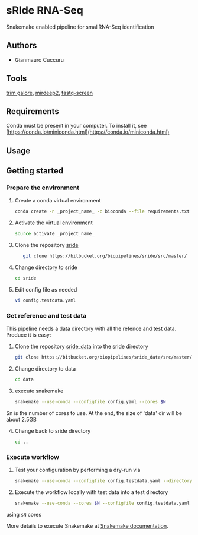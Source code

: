 # sRIde RNA-Seq
Snakemake enabled pipeline for smallRNA-Seq identification

## Authors

* Gianmauro Cuccuru

## Tools
[trim galore](https://www.bioinformatics.babraham.ac.uk/projects/trim_galore/),
[mirdeep2](https://www.mdc-berlin.de/n-rajewsky#t-data,software&resources),
[fastq-screen](https://www.bioinformatics.babraham.ac.uk/projects/fastq_screen/)

## Requirements

Conda must be present in your computer.
To install it, see [https://conda.io/miniconda.html](https://conda.io/miniconda.html)

## Usage

## Getting started

### Prepare the environment

1. Create a conda virtual environment
    ```bash
    conda create -n _project_name_ -c bioconda --file requirements.txt
    ```

2. Activate the virtual environment
    ```bash
    source activate _project_name_
    ```

3. Clone the repository [sride](https://bitbucket.org/biopipelines/sride)
    ```bash
       git clone https://bitbucket.org/biopipelines/sride/src/master/
    ```

4. Change directory to sride
    ```bash
    cd sride
    ```

5. Edit config file as needed
    ```bash
    vi config.testdata.yaml
    ```


### Get reference and test data

This pipeline needs a data directory with all the refence and test data. Produce
 it is easy:

1. Clone the repository [sride_data](https://bitbucket.org/biopipelines/sride_data) into the sride directory
   ```bash
   git clone https://bitbucket.org/biopipelines/sride_data/src/master/ data
   ```

2. Change directory to data
   ```bash
   cd data
   ```

3. execute snakemake
   ```bash
   snakemake --use-conda --configfile config.yaml --cores $N
   ```
$n is the number of cores to use.
At the end, the size of 'data' dir will be about 2.5GB

4. Change back to sride directory
   ```bash
   cd ..
   ```

### Execute workflow

1. Test your configuration by performing a dry-run via
    ```bash
    snakemake --use-conda --configfile config.testdata.yaml --directory test --dryrun
    ```

2. Execute the workflow locally with test data into a test directory
    ```bash
    snakemake --use-conda --cores $N --configfile config.testdata.yaml --directory test
    ```
using `$N` cores

More details to execute Snakemake at [Snakemake documentation](https://snakemake.readthedocs.io).
